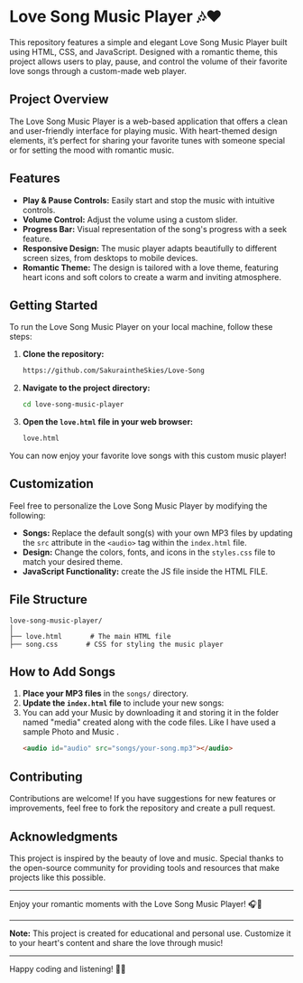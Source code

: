 # Love Song Music Player 🎶❤️

This repository features a simple and elegant Love Song Music Player built using HTML, CSS, and JavaScript. Designed with a romantic theme, this project allows users to play, pause, and control the volume of their favorite love songs through a custom-made web player.

## Project Overview

The Love Song Music Player is a web-based application that offers a clean and user-friendly interface for playing music. With heart-themed design elements, it’s perfect for sharing your favorite tunes with someone special or for setting the mood with romantic music.

## Features

- **Play & Pause Controls:** Easily start and stop the music with intuitive controls.
- **Volume Control:** Adjust the volume using a custom slider.
- **Progress Bar:** Visual representation of the song's progress with a seek feature.
- **Responsive Design:** The music player adapts beautifully to different screen sizes, from desktops to mobile devices.
- **Romantic Theme:** The design is tailored with a love theme, featuring heart icons and soft colors to create a warm and inviting atmosphere.

## Getting Started

To run the Love Song Music Player on your local machine, follow these steps:

1. **Clone the repository:**
   ```bash
   https://github.com/SakuraintheSkies/Love-Song
   ```

2. **Navigate to the project directory:**
   ```bash
   cd love-song-music-player
   ```

3. **Open the `love.html` file in your web browser:**
   ```bash
   love.html
   ```

You can now enjoy your favorite love songs with this custom music player!

## Customization

Feel free to personalize the Love Song Music Player by modifying the following:

- **Songs:** Replace the default song(s) with your own MP3 files by updating the `src` attribute in the `<audio>` tag within the `index.html` file.
- **Design:** Change the colors, fonts, and icons in the `styles.css` file to match your desired theme.
- **JavaScript Functionality:** create the JS file inside the HTML FILE.

## File Structure

```
love-song-music-player/
│
├── love.html       # The main HTML file
├── song.css       # CSS for styling the music player 
```

## How to Add Songs

1. **Place your MP3 files** in the `songs/` directory.
2. **Update the `index.html` file** to include your new songs:
3. You can add your Music by downloading it and storing it in the folder  named "media" created along with the code files.
Like I have used a sample Photo and Music .
   ```html
   <audio id="audio" src="songs/your-song.mp3"></audio>
   ```
## Contributing

Contributions are welcome! If you have suggestions for new features or improvements, feel free to fork the repository and create a pull request.

## Acknowledgments

This project is inspired by the beauty of love and music. Special thanks to the open-source community for providing tools and resources that make projects like this possible.

---

Enjoy your romantic moments with the Love Song Music Player! 🎧💖

---

**Note:** This project is created for educational and personal use. Customize it to your heart's content and share the love through music!

---

Happy coding and listening! 🎵💕
